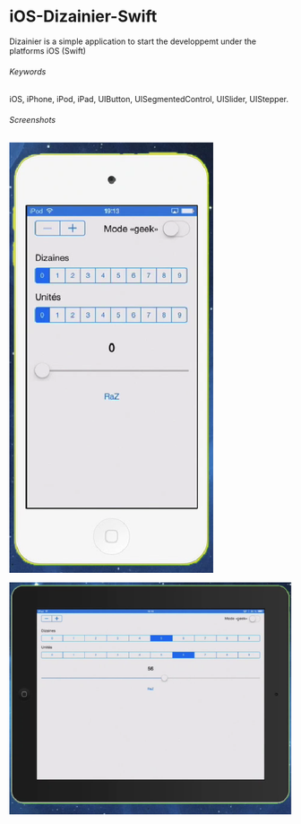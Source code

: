 iOS-Dizainier-Swift
===================

Dizainier is a simple application to start the developpemt under the platforms iOS (Swift)

###### Keywords
iOS, iPhone, iPod, iPad, UIButton, UISegmentedControl, UISlider, UIStepper.

###### Screenshots
![alt text](https://github.com/Kingsousse/iOS-Dizainier/blob/master/capt1.png "screen 1")

![alt text](https://github.com/Kingsousse/iOS-Dizainier/blob/master/capt2.png "screen 2")
